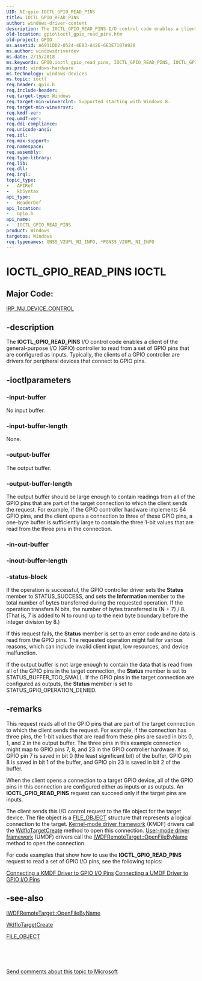 ```yaml
---
UID: NI:gpio.IOCTL_GPIO_READ_PINS
title: IOCTL_GPIO_READ_PINS
author: windows-driver-content
description: The IOCTL_GPIO_READ_PINS I/O control code enables a client of the general-purpose I/O (GPIO) controller to read from a set of GPIO pins that are configured as inputs.
old-location: gpio\ioctl_gpio_read_pins.htm
old-project: GPIO
ms.assetid: A6911DD2-0524-4E83-A42E-6E3E7107A928
ms.author: windowsdriverdev
ms.date: 2/15/2018
ms.keywords: GPIO.ioctl_gpio_read_pins, IOCTL_GPIO_READ_PINS, IOCTL_GPIO_READ_PINS control code [Parallel Ports], gpio/IOCTL_GPIO_READ_PINS
ms.prod: windows-hardware
ms.technology: windows-devices
ms.topic: ioctl
req.header: gpio.h
req.include-header: 
req.target-type: Windows
req.target-min-winverclnt: Supported starting with Windows 8.
req.target-min-winversvr: 
req.kmdf-ver: 
req.umdf-ver: 
req.ddi-compliance: 
req.unicode-ansi: 
req.idl: 
req.max-support: 
req.namespace: 
req.assembly: 
req.type-library: 
req.lib: 
req.dll: 
req.irql: 
topic_type:
-	APIRef
-	kbSyntax
api_type:
-	HeaderDef
api_location:
-	Gpio.h
api_name:
-	IOCTL_GPIO_READ_PINS
product: Windows
targetos: Windows
req.typenames: GNSS_V2UPL_NI_INFO, *PGNSS_V2UPL_NI_INFO
---
```


# IOCTL_GPIO_READ_PINS IOCTL


##  Major Code: 


[IRP_MJ_DEVICE_CONTROL](https://docs.microsoft.com/en-us/windows-hardware/drivers/kernel/irp-mj-device-control)

## -description


The <b>IOCTL_GPIO_READ_PINS</b> I/O control code enables a client of the general-purpose I/O (GPIO) controller to read from a set of GPIO pins that are configured as inputs. Typically, the clients of a GPIO controller are drivers for peripheral devices that connect to GPIO pins.


## -ioctlparameters




### -input-buffer

No input buffer.


### -input-buffer-length

None.


### -output-buffer

The output buffer.


### -output-buffer-length

The output buffer should be large enough to contain readings from all of the GPIO pins that are part of the target connection to which the client sends the request. For example, if the GPIO controller hardware implements 64 GPIO pins, and the client opens a connection to three of these GPIO pins, a one-byte buffer is sufficiently large to contain the three 1-bit values that are read from the three pins in the connection.


### -in-out-buffer



<text></text>




### -inout-buffer-length



<text></text>




### -status-block

If the operation is successful, the GPIO controller driver sets the <b>Status</b> member to STATUS_SUCCESS, and sets the <b>Information</b> member to the total number of bytes transferred during the requested operation. If the operation transfers N bits, the number of bytes transferred is (N + 7) / 8. (That is, 7 is added to N to round up to the next byte boundary before the integer division by 8.)

If this request fails, the <b>Status</b> member is set to an error code and no data is read from the GPIO pins. The requested operation might fail for various reasons, which can include invalid client input, low resources, and device malfunction.

If the output buffer is not large enough to contain the data that is read from all of the GPIO pins in the target connection, the <b>Status</b> member is set to STATUS_BUFFER_TOO_SMALL. If the GPIO pins in the target connection are configured as outputs, the <b>Status</b> member is set to STATUS_GPIO_OPERATION_DENIED.


## -remarks



This request reads all of the GPIO pins that are part of the target connection to which the client sends the request. For example, if the connection has three pins, the 1-bit values that are read from these pins are saved in bits 0, 1, and 2 in the output buffer. The three pins in this example connection might map to GPIO pins 7, 8, and 23 in the GPIO controller hardware. If so, GPIO pin 7 is saved in bit 0 (the least significant bit) of the buffer, GPIO pin 8 is saved in bit 1 of the buffer, and GPIO pin 23 is saved in bit 2 of the buffer.

When the client opens a connection to a target GPIO device, all of the GPIO pins in this connection are configured either as inputs or as outputs. An <b>IOCTL_GPIO_READ_PINS</b> request can succeed only if the target pins are inputs.

 The client sends this I/O control request to the file object for the target device. The file object is a <a href="..\wdm\ns-wdm-_file_object.md">FILE_OBJECT</a> structure that represents a logical connection to the target. <a href="https://msdn.microsoft.com/en-us/library/windows/hardware/dn550976">Kernel-mode driver framework</a> (KMDF) drivers call the <a href="..\wdfiotarget\nf-wdfiotarget-wdfiotargetcreate.md">WdfIoTargetCreate</a> method to open this connection. <a href="https://docs.microsoft.com/en-us/windows-hardware/drivers/wdf/overview-of-the-umdf">User-mode driver framework</a> (UMDF) drivers call the <a href="https://msdn.microsoft.com/library/windows/hardware/ff560273">IWDFRemoteTarget::OpenFileByName</a> method to open the connection.

For code examples that show how to use the <b>IOCTL_GPIO_READ_PINS</b> request to read a set of GPIO I/O pins, see the following topics:

<a href="https://msdn.microsoft.com/02F6431C-7B55-4DFB-9792-4A72F0268C76">Connecting a KMDF Driver to GPIO I/O Pins</a>
<a href="https://msdn.microsoft.com/6869D298-5EB4-4991-A67F-F4398CE2D191">Connecting a UMDF Driver to GPIO I/O Pins</a>



## -see-also

<a href="https://msdn.microsoft.com/library/windows/hardware/ff560273">IWDFRemoteTarget::OpenFileByName</a>



<a href="..\wdfiotarget\nf-wdfiotarget-wdfiotargetcreate.md">WdfIoTargetCreate</a>



<a href="..\wdm\ns-wdm-_file_object.md">FILE_OBJECT</a>



 

 

<a href="mailto:wsddocfb@microsoft.com?subject=Documentation%20feedback [GPIO\parports]:%20IOCTL_GPIO_READ_PINS control code%20 RELEASE:%20(2/15/2018)&amp;body=%0A%0APRIVACY STATEMENT%0A%0AWe use your feedback to improve the documentation. We don't use your email address for any other purpose, and we'll remove your email address from our system after the issue that you're reporting is fixed. While we're working to fix this issue, we might send you an email message to ask for more info. Later, we might also send you an email message to let you know that we've addressed your feedback.%0A%0AFor more info about Microsoft's privacy policy, see http://privacy.microsoft.com/en-us/default.aspx." title="Send comments about this topic to Microsoft">Send comments about this topic to Microsoft</a>

